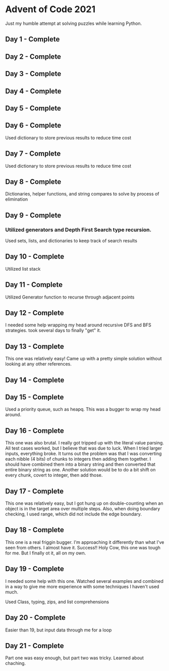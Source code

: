# Advent of Code 2021
Just my humble attempt at solving puzzles while learning Python.

## Day 1 - Complete

## Day 2 - Complete

## Day 3 - Complete

## Day 4 - Complete

## Day 5 - Complete

## Day 6 - Complete
Used dictionary to store previous results to reduce time cost

## Day 7 - Complete
Used dictionary to store previous results to reduce time cost

## Day 8 - Complete
Dictionaries, helper functions, and string compares to solve by process of elimination

## Day 9 - Complete
### Utilized generators and Depth First Search type recursion.
Used sets, lists, and dictionaries to keep track of search results

## Day 10 - Complete
Utilized list stack

## Day 11 - Complete
Utilized Generator function to recurse through adjacent points

## Day 12 - Complete
I needed some help wrapping my head around recursive DFS and BFS strategies. took several days to finally "get" it.

## Day 13 - Complete
This one was relatively easy! Came up with a pretty simple solution without looking at any other references.

## Day 14 - Complete

## Day 15 - Complete
Used a priority queue, such as heapq. This was a bugger to wrap my head around.

## Day 16 - Complete
This one was also brutal. I really got tripped up with the literal value parsing. All test cases worked, but I believe
that was due to luck. When I tried larger inputs, everything broke. It turns out the problem was that I was converting
each nibble (4 bits) of chunks to integers then adding them together. I should have combined them into a binary string
and then converted that entire binary string as one. Another solution would be to do a bit shift on every chunk, covert
to integer, then add those.

## Day 17 - Complete
This one was relatively easy, but I got hung up on double-counting when an object is in the target area over multiple
steps. Also, when doing boundary checking, I used range, which did not include the edge boundary.

## Day 18 - Complete
This one is a real friggin bugger. I'm approaching it differently than what I've seen from others. I almost have it.
Success!!
Holy Cow, this one was tough for me. But I finally ot it, all on my own.

## Day 19 - Complete
I needed some help with this one. Watched several examples and combined in a way to give me more experience
with some techniques I haven't used much. 

Used Class, typing, zips, and list comprehensions

## Day 20 - Complete
Easier than 19, but input data through me for a loop

## Day 21 - Complete
Part one was easy enough, but part two was tricky. Learned about chaching.
